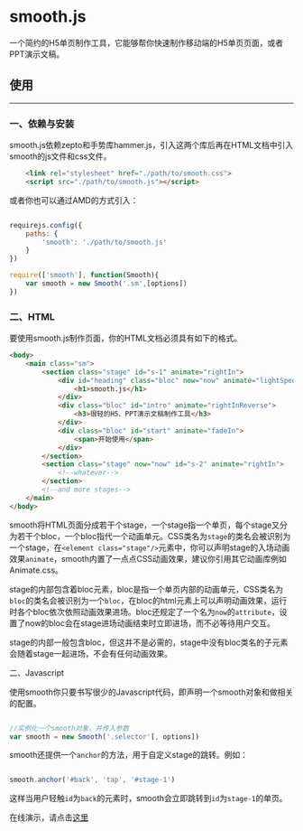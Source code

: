 # smooth.js
一个简约的H5单页制作工具，它能够帮你快速制作移动端的H5单页页面，或者PPT演示文稿。

## 使用
-----------------

### 一、依赖与安装

smooth.js依赖zepto和手势库hammer.js，引入这两个库后再在HTML文档中引入smooth的js文件和css文件。

```html
    <link rel="stylesheet" href="./path/to/smooth.css">
    <script src="./path/to/smooth.js"></script>
```

或者你也可以通过AMD的方式引入：

```javascript

requirejs.config({
    paths: {
        'smooth': './path/to/smooth.js'
    }
})

require(['smooth'], function(Smooth){
    var smooth = new Smooth('.sm',[options])
})
```

### 二、HTML

要使用smooth.js制作页面，你的HTML文档必须具有如下的格式。

```html
<body>
	<main class="sm">
		<section class="stage" id="s-1" animate="rightIn">
            <div id="heading" class="bloc" now="now" animate="lightSpeedIn">
				<h1>smooth.js</h1>
			</div>
			<div class="bloc" id="intro" animate="rightInReverse">
				<h3>很轻的H5、PPT演示文稿制作工具</h3>
			</div>
			<div class="bloc" id="start" animate="fadeIn">
				<span>开始使用</span>
			</div>
		</section>
		<section class="stage" now="now" id="s-2" animate="rightIn">
            <!--whatever-->
        </section>
        <!--and more stages-->
    </main>
</body>
```
smooth将HTML页面分成若干个stage，一个stage指一个单页，每个stage又分为若干个bloc，一个bloc指代一个动画单元。CSS类名为`stage`的类名会被识别为一个stage，在`<element class="stage"/>`元素中，你可以声明stage的入场动画效果`animate`，smooth内置了一点点CSS动画效果，建议你引用其它动画库例如Animate.css。

stage的内部包含着bloc元素，bloc是指一个单页内部的动画单元，CSS类名为`bloc`的类名会被识别为一个`bloc`，在bloc的html元素上可以声明动画效果，运行时各个bloc依次依照动画效果进场。bloc还规定了一个名为`now`的`attribute`，设置了now的bloc会在stage进场动画结束时立即进场，而不必等待用户交互。

stage的内部一般包含bloc，但这并不是必需的，stage中没有bloc类名的子元素会随着stage一起进场，不会有任何动画效果。

二、Javascript

使用smooth你只要书写很少的Javascript代码，即声明一个smooth对象和做相关的配置。

```javascript

//实例化一个smooth对象，并传入参数
var smooth = new Smooth('.selector'[, options])

```
smooth还提供一个`anchor`的方法，用于自定义stage的跳转。例如：

```javascript

smooth.anchor('#back', 'tap', '#stage-1')

```
这样当用户轻触`id`为`back`的元素时，smooth会立即跳转到`id`为`stage-1`的单页。

在线演示，请点击[这里]()